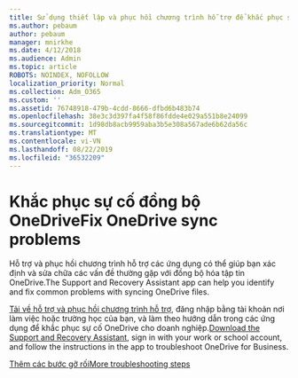 ```yaml
---
title: Sử dụng thiết lập và phục hồi chương trình hỗ trợ để khắc phục sự cố OneDrive cho doanh nghiệp
ms.author: pebaum
author: pebaum
manager: mnirkhe
ms.date: 4/12/2018
ms.audience: Admin
ms.topic: article
ROBOTS: NOINDEX, NOFOLLOW
localization_priority: Normal
ms.collection: Adm_O365
ms.custom: ''
ms.assetid: 76748918-479b-4cdd-8666-dfbd6b483b74
ms.openlocfilehash: 38e3c3d397fa4f58f86fdde4e029a551b8e24099
ms.sourcegitcommit: 1d98db8acb9959aba3b5e308a567ade6b62da56c
ms.translationtype: MT
ms.contentlocale: vi-VN
ms.lasthandoff: 08/22/2019
ms.locfileid: "36532209"
---
```

# <a name="fix-onedrive-sync-problems"></a><span data-ttu-id="31153-102">Khắc phục sự cố đồng bộ OneDrive</span><span class="sxs-lookup"><span data-stu-id="31153-102">Fix OneDrive sync problems</span></span>

<span data-ttu-id="31153-103">Hỗ trợ và phục hồi chương trình hỗ trợ các ứng dụng có thể giúp bạn xác định và sửa chữa các vấn đề thường gặp với đồng bộ hóa tập tin OneDrive.</span><span class="sxs-lookup"><span data-stu-id="31153-103">The Support and Recovery Assistant app can help you identify and fix common problems with syncing OneDrive files.</span></span> 
  
<span data-ttu-id="31153-104">[Tải về hỗ trợ và phục hồi chương trình hỗ trợ](https://aka.ms/sara), đăng nhập bằng tài khoản nơi làm việc hoặc trường học của bạn, và làm theo hướng dẫn trong các ứng dụng để khắc phục sự cố OneDrive cho doanh nghiệp.</span><span class="sxs-lookup"><span data-stu-id="31153-104">[Download the Support and Recovery Assistant](https://aka.ms/sara), sign in with your work or school account, and follow the instructions in the app to troubleshoot OneDrive for Business.</span></span> 
  
[<span data-ttu-id="31153-105">Thêm các bước gỡ rối</span><span class="sxs-lookup"><span data-stu-id="31153-105">More troubleshooting steps</span></span>](https://go.microsoft.com/fwlink/?linkid=872097)
  

